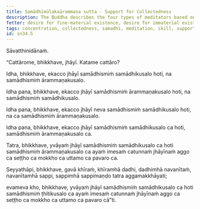 ```yaml
---
title: Samādhimūlakaārammaṇa sutta - Support for Collectedness
description: The Buddha describes the four types of meditators based on their skill in collectedness and in the support for collectedness.
fetter: desire for fine-material existence, desire for immaterial existence, conceit, restlessness, ignorance
tags: concentration, collectedness, samadhi, meditation, skill, support, sn,sn22-34,sn34
id: sn34.5
---
```


Sāvatthinidānaṁ.

“Cattārome, bhikkhave, jhāyī. Katame cattāro?

Idha, bhikkhave, ekacco jhāyī samādhismiṁ samādhikusalo hoti, na samādhismiṁ ārammaṇakusalo.

Idha pana, bhikkhave, ekacco jhāyī samādhismiṁ ārammaṇakusalo hoti, na samādhismiṁ samādhikusalo.

Idha pana, bhikkhave, ekacco jhāyī neva samādhismiṁ samādhikusalo hoti, na ca samādhismiṁ ārammaṇakusalo.

Idha pana, bhikkhave, ekacco jhāyī samādhismiṁ samādhikusalo ca hoti, samādhismiṁ ārammaṇakusalo ca.

Tatra, bhikkhave, yvāyaṁ jhāyī samādhismiṁ samādhikusalo ca hoti samādhismiṁ ārammaṇakusalo ca ayaṁ imesaṁ catunnaṁ jhāyīnaṁ aggo ca seṭṭho ca mokkho ca uttamo ca pavaro ca.

Seyyathāpi, bhikkhave, gavā khīraṁ, khīramhā dadhi, dadhimhā navanītaṁ, navanītamhā sappi, sappimhā sappimaṇḍo tatra aggamakkhāyati;

evameva kho, bhikkhave, yvāyaṁ jhāyī samādhismiṁ samādhikusalo ca hoti samādhismiṁ ṭhitikusalo ca ayaṁ imesaṁ catunnaṁ jhāyīnaṁ aggo ca seṭṭho ca mokkho ca uttamo ca pavaro cā”ti.
